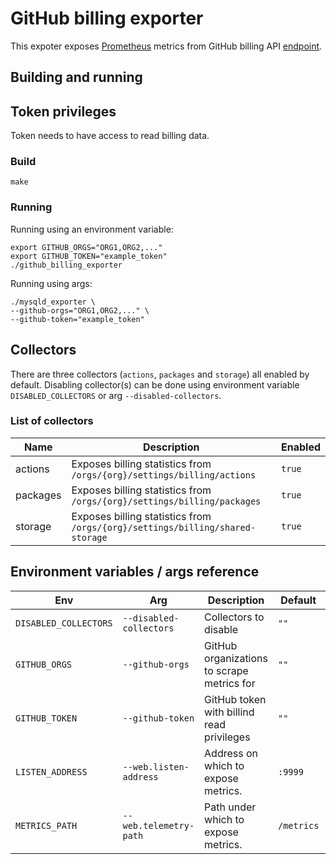 # GitHub billing exporter

This expoter exposes [Prometheus](https://prometheus.io/) metrics from GitHub billing API [endpoint](https://docs.github.com/en/free-pro-team@latest/rest/reference/billing).

## Building and running

## Token privileges

Token needs to have access to read billing data.

### Build

    make

### Running

Running using an environment variable:

    export GITHUB_ORGS="ORG1,ORG2,..."
    export GITHUB_TOKEN="example_token"
    ./github_billing_exporter

Running using args:

    ./mysqld_exporter \
    --github-orgs="ORG1,ORG2,..." \
    --github-token="example_token"

## Collectors

There are three collectors (`actions`, `packages` and `storage`) all enabled by default. Disabling collector(s) can be done using environment variable `DISABLED_COLLECTORS` or arg `--disabled-collectors`.

### List of collectors

Name	 | Description									 | Enabled
---------|-------------------------------------------------------------------------------|--------
actions  | Exposes billing statistics from `/orgs/{org}/settings/billing/actions`	 | `true`
packages | Exposes billing statistics from `/orgs/{org}/settings/billing/packages`	 | `true`
storage  | Exposes billing statistics from `/orgs/{org}/settings/billing/shared-storage` | `true`

## Environment variables / args reference

Env		      | Arg			| Description				     | Default  | Required
----------------------|-------------------------|--------------------------------------------|------------|---------
`DISABLED_COLLECTORS` | `--disabled-collectors` | Collectors to disable			     | `""`	  | `no`
`GITHUB_ORGS`	      | `--github-orgs`		| GitHub organizations to scrape metrics for | `""`	  | `yes`
`GITHUB_TOKEN`        | `--github-token`	| GitHub token with billind read privileges  | `""`	  | `yes`
`LISTEN_ADDRESS`      | `--web.listen-address`  | Address on which to expose metrics.        | `:9999`    | `no`
`METRICS_PATH`	      | `--web.telemetry-path`  | Path under which to expose metrics.        | `/metrics` | `no`
